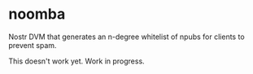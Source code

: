 # noomba
Nostr DVM that generates an n-degree whitelist of npubs for clients to prevent spam.

This doesn't work yet. Work in progress.